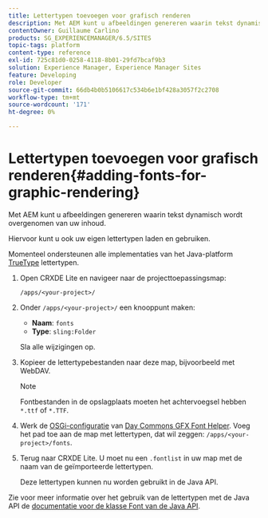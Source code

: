 ```yaml
---
title: Lettertypen toevoegen voor grafisch renderen
description: Met AEM kunt u afbeeldingen genereren waarin tekst dynamisch wordt overgenomen van uw inhoud
contentOwner: Guillaume Carlino
products: SG_EXPERIENCEMANAGER/6.5/SITES
topic-tags: platform
content-type: reference
exl-id: 725c81d0-0258-4118-8b01-29fd7bcaf9b3
solution: Experience Manager, Experience Manager Sites
feature: Developing
role: Developer
source-git-commit: 66db4b0b5106617c534b6e1bf428a3057f2c2708
workflow-type: tm+mt
source-wordcount: '171'
ht-degree: 0%

---
```


# Lettertypen toevoegen voor grafisch renderen{#adding-fonts-for-graphic-rendering}

Met AEM kunt u afbeeldingen genereren waarin tekst dynamisch wordt overgenomen van uw inhoud.

Hiervoor kunt u ook uw eigen lettertypen laden en gebruiken.

Momenteel ondersteunen alle implementaties van het Java-platform [TrueType](https://en.wikipedia.org/wiki/Truetype) lettertypen.

1. Open CRXDE Lite en navigeer naar de projecttoepassingsmap:

   `/apps/<your-project>/`

1. Onder `/apps/<your-project>/` een knooppunt maken:

   * **Naam**: `fonts`
   * **Type**: `sling:Folder`

   Sla alle wijzigingen op.

1. Kopieer de lettertypebestanden naar deze map, bijvoorbeeld met WebDAV.

   >[!NOTE]
   >
   >Fontbestanden in de opslagplaats moeten het achtervoegsel hebben `*.ttf` of `*.TTF`.

1. Werk de [OSGi-configuratie](/help/sites-deploying/configuring-osgi.md) van [Day Commons GFX Font Helper](/help/sites-deploying/osgi-configuration-settings.md). Voeg het pad toe aan de map met lettertypen, dat wil zeggen: `/apps/<your-project>/fonts`.

1. Terug naar CRXDE Lite. U moet nu een `.fontlist` in uw map met de naam van de geïmporteerde lettertypen.

   Deze lettertypen kunnen nu worden gebruikt in de Java API.

Zie voor meer informatie over het gebruik van de lettertypen met de Java API de [documentatie voor de klasse Font van de Java API](https://download.oracle.com/javase/6/docs/api/java/awt/Font.html).
